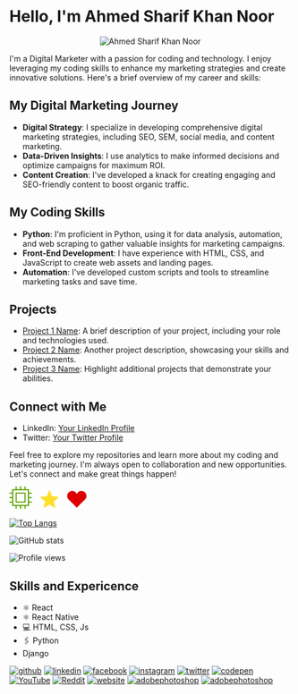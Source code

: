

# Hello, I'm Ahmed Sharif Khan Noor

<p align="center">
  <img src="https://avatars.githubusercontent.com/u/65096534?s=400&v=4" width="100" height="100" alt="Ahmed Sharif Khan Noor" border-radius: 50%;>
</p>

I'm a Digital Marketer with a passion for coding and technology. I enjoy leveraging my coding skills to enhance my marketing strategies and create innovative solutions. Here's a brief overview of my career and skills:

## My Digital Marketing Journey
- **Digital Strategy**: I specialize in developing comprehensive digital marketing strategies, including SEO, SEM, social media, and content marketing.
- **Data-Driven Insights**: I use analytics to make informed decisions and optimize campaigns for maximum ROI.
- **Content Creation**: I've developed a knack for creating engaging and SEO-friendly content to boost organic traffic.

## My Coding Skills
- **Python**: I'm proficient in Python, using it for data analysis, automation, and web scraping to gather valuable insights for marketing campaigns.
- **Front-End Development**: I have experience with HTML, CSS, and JavaScript to create web assets and landing pages.
- **Automation**: I've developed custom scripts and tools to streamline marketing tasks and save time.

## Projects
- [Project 1 Name](project-1-repository-link): A brief description of your project, including your role and technologies used.
- [Project 2 Name](project-2-repository-link): Another project description, showcasing your skills and achievements.
- [Project 3 Name](project-3-repository-link): Highlight additional projects that demonstrate your abilities.

## Connect with Me
- LinkedIn: [Your LinkedIn Profile]([your-linkedin-profile-link](https://www.linkedin.com/in/ahmedsharifkhannoor/))
- Twitter: [Your Twitter Profile]([your-twitter-profile-link](https://twitter.com/maxnoor87))

Feel free to explore my repositories and learn more about my coding and marketing journey. I'm always open to collaboration and new opportunities. Let's connect and make great things happen!

<a href='https://docs.github.com/en/developers'><img src='https://raw.githubusercontent.com/acervenky/animated-github-badges/master/assets/devbadge.gif' width='40' height='40'></a> <a href='https://stars.github.com/'><img src='https://raw.githubusercontent.com/acervenky/animated-github-badges/master/assets/starbadge.gif' width='35' height='35'></a> <a href='https://docs.github.com/en/github/supporting-the-open-source-community-with-github-sponsors'><img src='https://raw.githubusercontent.com/acervenky/animated-github-badges/master/assets/sponsorbadge.gif' width='35' height='35'></a> 

[![Top Langs](https://github-readme-stats.vercel.app/api/top-langs/?username=ahmedsharifkhan)](https://github.com/anuraghazra/github-readme-stats)

![GitHub stats](https://github-readme-stats.vercel.app/api?username=ahmedsharifkhan&show_icons=true&count_private=true)  

![Profile views](https://gpvc.arturio.dev/ahmedsharifkhan)  

## Skills and Expericence 
* ⚛ React
* ⚛ React Native
* 💻 HTML, CSS, Js
* 🖇 Python
* Django


[<img src='https://cdn.jsdelivr.net/npm/simple-icons@3.0.1/icons/github.svg' alt='github' height='40'>](https://github.com/ahmedsharifkhan)  [<img src='https://cdn.jsdelivr.net/npm/simple-icons@3.0.1/icons/linkedin.svg' alt='linkedin' height='40'>](https://www.linkedin.com/in/ahmedsharifkhannoor/)  [<img src='https://cdn.jsdelivr.net/npm/simple-icons@3.0.1/icons/facebook.svg' alt='facebook' height='40'>](https://www.facebook.com/ahmedsharifkhannoor)  [<img src='https://cdn.jsdelivr.net/npm/simple-icons@3.0.1/icons/instagram.svg' alt='instagram' height='40'>](https://www.instagram.com/ahmedsharifkhannoor/)  [<img src='https://cdn.jsdelivr.net/npm/simple-icons@3.0.1/icons/twitter.svg' alt='twitter' height='40'>](https://twitter.com/maxnoor87)  [<img src='https://cdn.jsdelivr.net/npm/simple-icons@3.0.1/icons/codepen.svg' alt='codepen' height='40'>](https://codepen.io/ahmedsharifkhan)  [<img src='https://cdn.jsdelivr.net/npm/simple-icons@3.0.1/icons/youtube.svg' alt='YouTube' height='40'>](https://www.youtube.com/channel/UCBfIS1RdIpSoS1e75LXJuxw)  [<img src='https://cdn.jsdelivr.net/npm/simple-icons@3.0.1/icons/reddit.svg' alt='Reddit' height='40'>](https://www.reddit.com/user/Ahmedsharifkh)  [<img src='https://cdn.jsdelivr.net/npm/simple-icons@3.0.1/icons/icloud.svg' alt='website' height='40'>](https://ahmedsharifkhan.gq/)  [<img src='https://cdn.jsdelivr.net/npm/simple-icons@3.0.1/icons/adobephotoshop.svg' alt='adobephotoshop' height='40'>](https://dribbble.com/ahmedsharifkhannoor)  [<img src='https://cdn.jsdelivr.net/npm/simple-icons@3.0.1/icons/adobephotoshop.svg' alt='adobephotoshop' height='40'>](https://www.behance.net/ahmedsharifkhannoor)  
